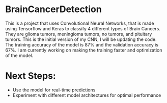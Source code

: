 # BrainCancerDetection
This is a project that uses Convolutional Neural Networks, that is made using Tensorflow and Keras to classify 4 different types of Brain Cancers. They are glioma tumors,  meningioma tumors, no tumors, and pituitary tumors. This is the initial version of my CNN, I will be updating the code. The training accuracy of the model is 87% and the validation accuracy is 67%.  I am currently working on making the training faster and optimization of the model.


# Next Steps:

- Use the model for real-time predictions
- Experiment with different model architectures for optimal performance
